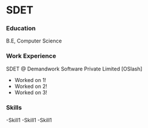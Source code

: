 # SDET

### Education
B.E, Computer Science

### Work Experience
SDET @ Demandwork Software Private Limited [OSlash]
- Worked on 1!
- Worked on 2!
- Worked on 3!

### Skills
-Skill1
-Skill1
-Skill1

